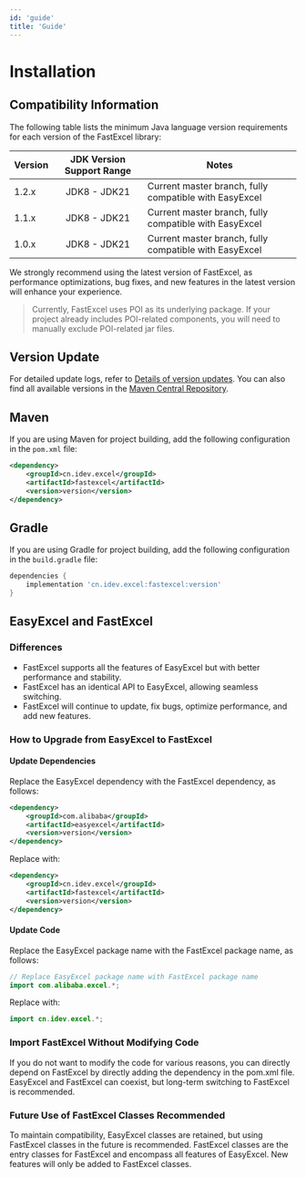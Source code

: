 ```yaml
---
id: 'guide'
title: 'Guide'
---
```


# Installation

## Compatibility Information
The following table lists the minimum Java language version requirements for each version of the FastExcel library:

| Version | JDK Version Support Range | Notes                          |
|---------|:-------------------------:|--------------------------------|
| 1.2.x   | JDK8 - JDK21              | Current master branch, fully compatible with EasyExcel |
| 1.1.x   | JDK8 - JDK21              | Current master branch, fully compatible with EasyExcel |
| 1.0.x   | JDK8 - JDK21              | Current master branch, fully compatible with EasyExcel |

We strongly recommend using the latest version of FastExcel, as performance optimizations, bug fixes, and new features in the latest version will enhance your experience.

> Currently, FastExcel uses POI as its underlying package. If your project already includes POI-related components, you will need to manually exclude POI-related jar files.

## Version Update

For detailed update logs, refer to [Details of version updates](https://github.com/fast-excel/fastexcel/blob/main/CHANGELOG.md). You can also find all available versions in the [Maven Central Repository](https://mvnrepository.com/artifact/cn.idev.excel/fastexcel).

## Maven

If you are using Maven for project building, add the following configuration in the `pom.xml` file:

```xml
<dependency>
    <groupId>cn.idev.excel</groupId>
    <artifactId>fastexcel</artifactId>
    <version>version</version>
</dependency>
```

## Gradle

If you are using Gradle for project building, add the following configuration in the `build.gradle` file:

```gradle
dependencies {
    implementation 'cn.idev.excel:fastexcel:version'
}
```

## EasyExcel and FastExcel

### Differences

- FastExcel supports all the features of EasyExcel but with better performance and stability.
- FastExcel has an identical API to EasyExcel, allowing seamless switching.
- FastExcel will continue to update, fix bugs, optimize performance, and add new features.

### How to Upgrade from EasyExcel to FastExcel

#### Update Dependencies

Replace the EasyExcel dependency with the FastExcel dependency, as follows:

```xml
<dependency>
    <groupId>com.alibaba</groupId>
    <artifactId>easyexcel</artifactId>
    <version>version</version>
</dependency>
```

Replace with:

```xml
<dependency>
    <groupId>cn.idev.excel</groupId>
    <artifactId>fastexcel</artifactId>
    <version>version</version>
</dependency>
```

#### Update Code

Replace the EasyExcel package name with the FastExcel package name, as follows:

```java
// Replace EasyExcel package name with FastExcel package name
import com.alibaba.excel.*;
```

Replace with:

```java
import cn.idev.excel.*;
```

### Import FastExcel Without Modifying Code

If you do not want to modify the code for various reasons, you can directly depend on FastExcel by directly adding the dependency in the pom.xml file. EasyExcel and FastExcel can coexist, but long-term switching to FastExcel is recommended.

### Future Use of FastExcel Classes Recommended

To maintain compatibility, EasyExcel classes are retained, but using FastExcel classes in the future is recommended. FastExcel classes are the entry classes for FastExcel and encompass all features of EasyExcel. New features will only be added to FastExcel classes.
